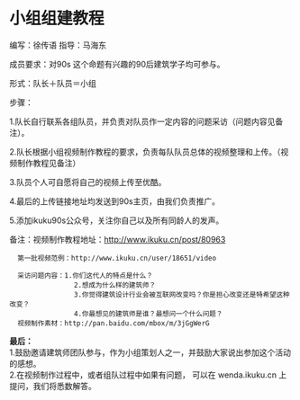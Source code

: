 # 小组组建教程
编写：徐传语     指导：马海东

成员要求：对90s 这个命题有兴趣的90后建筑学子均可参与。

形式：队长＋队员＝小组

步骤：

1.队长自行联系各组队员，并负责对队员作一定内容的问题采访（问题内容见备注）。

2.队长根据小组视频制作教程的要求，负责每队队员总体的视频整理和上传。（视频制作教程见备注）

3.队员个人可自愿将自己的视频上传至优酷。

4.最后的上传链接地址均发送到90s主页，由我们负责推广。

5.添加ikuku90s公众号，关注你自己以及所有同龄人的发声。

备注：视频制作教程地址：http://www.ikuku.cn/post/80963  

      第一批视频范例：http://www.ikuku.cn/user/18651/video

      采访问题内容：1.你们这代人的特点是什么？
                    2.想成为什么样的建筑师？
                    3.你觉得建筑设计行业会被互联网改变吗？你是担心改变还是特希望这种改变？
                    4.你最想见的建筑师是谁？最想问一个什么问题？
      视频制作素材：http://pan.baidu.com/mbox/m/3jGgWerG
**最后：**  
1.鼓励邀请建筑师团队参与，作为小组策划人之一，并鼓励大家说出参加这个活动的感想。  
2.在视频制作过程中，或者组队过程中如果有问题， 可以在 wenda.ikuku.cn 上提问，我们将悉数解答。  
